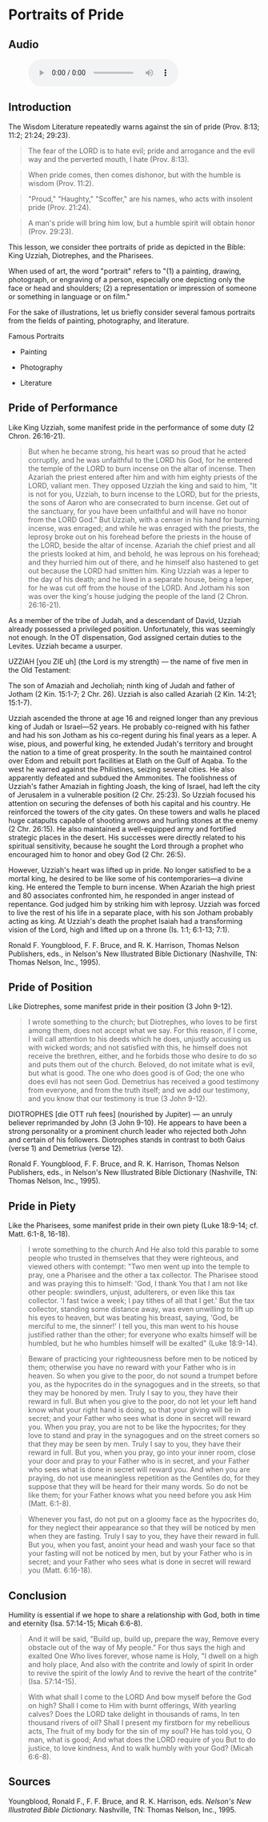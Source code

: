 # Portraits of Pride

## Audio

<figure class="wp-block-audio"><audio controls src="https://markmayberry.net/wp-content/uploads/bible-study/2022-02-06-pm-MM-Portraits-of-Pride.mp3"></audio></figure>

## Introduction

The Wisdom Literature repeatedly warns against the sin of pride (Prov. 8:13; 11:2; 21:24; 29:23).

> The fear of the LORD is to hate evil; pride and arrogance and the evil way and the perverted mouth, I hate (Prov. 8:13).

> When pride comes, then comes dishonor, but with the humble is wisdom (Prov. 11:2).

> "Proud," "Haughty," "Scoffer," are his names, who acts with insolent pride (Prov. 21:24).

> A man's pride will bring him low, but a humble spirit will obtain honor (Prov. 29:23).

This lesson, we consider thee portraits of pride as depicted in the Bible: King Uzziah, Diotrephes, and the Pharisees.

When used of art, the word "portrait" refers to "(1) a painting, drawing, photograph, or engraving of a person, especially one depicting only the face or head and shoulders; (2) a representation or impression of someone or something in language or on film."

For the sake of illustrations, let us briefly consider several famous portraits from the fields of painting, photography, and literature.

Famous Portraits

- Painting

- Photography

- Literature


## Pride of Performance

Like King Uzziah, some manifest pride in the performance of some duty (2 Chron. 26:16-21).

> But when he became strong, his heart was so proud that he acted corruptly, and he was unfaithful to the LORD his God, for he entered the temple of the LORD to burn incense on the altar of incense. Then Azariah the priest entered after him and with him eighty priests of the LORD, valiant men. They opposed Uzziah the king and said to him, "It is not for you, Uzziah, to burn incense to the LORD, but for the priests, the sons of Aaron who are consecrated to burn incense. Get out of the sanctuary, for you have been unfaithful and will have no honor from the LORD God." But Uzziah, with a censer in his hand for burning incense, was enraged; and while he was enraged with the priests, the leprosy broke out on his forehead before the priests in the house of the LORD, beside the altar of incense. Azariah the chief priest and all the priests looked at him, and behold, he was leprous on his forehead; and they hurried him out of there, and he himself also hastened to get out because the LORD had smitten him. King Uzziah was a leper to the day of his death; and he lived in a separate house, being a leper, for he was cut off from the house of the LORD. And Jotham his son was over the king's house judging the people of the land (2 Chron. 26:16-21).

As a member of the tribe of Judah, and a descendant of David, Uzziah already possessed a privileged position. Unfortunately, this was seemingly not enough. In the OT dispensation, God assigned certain duties to the Levites.  Uzziah became a usurper.

UZZIAH [you ZIE uh] (the Lord is my strength) — the name of five men in the Old Testament:

The son of Amaziah and Jecholiah; ninth king of Judah and father of Jotham (2 Kin. 15:1-7; 2 Chr. 26). Uzziah is also called Azariah (2 Kin. 14:21; 15:1-7).

Uzziah ascended the throne at age 16 and reigned longer than any previous king of Judah or Israel—52 years. He probably co-reigned with his father and had his son Jotham as his co-regent during his final years as a leper. A wise, pious, and powerful king, he extended Judah's territory and brought the nation to a time of great prosperity. In the south he maintained control over Edom and rebuilt port facilities at Elath on the Gulf of Aqaba. To the west he warred against the Philistines, seizing several cities. He also apparently defeated and subdued the Ammonites.
The foolishness of Uzziah's father Amaziah in fighting Joash, the king of Israel, had left the city of Jerusalem in a vulnerable position (2 Chr. 25:23). So Uzziah focused his attention on securing the defenses of both his capital and his country. He reinforced the towers of the city gates. On these towers and walls he placed huge catapults capable of shooting arrows and hurling stones at the enemy (2 Chr. 26:15). He also maintained a well-equipped army and fortified strategic places in the desert. His successes were directly related to his spiritual sensitivity, because he sought the Lord through a prophet who encouraged him to honor and obey God (2 Chr. 26:5).

However, Uzziah's heart was lifted up in pride. No longer satisfied to be a mortal king, he desired to be like some of his contemporaries—a divine king. He entered the Temple to burn incense. When Azariah the high priest and 80 associates confronted him, he responded in anger instead of repentance. God judged him by striking him with leprosy. Uzziah was forced to live the rest of his life in a separate place, with his son Jotham probably acting as king. At Uzziah's death the prophet Isaiah had a transforming vision of the Lord, high and lifted up on a throne (Is. 1:1; 6:1-13; 7:1).

Ronald F. Youngblood, F. F. Bruce, and R. K. Harrison, Thomas Nelson Publishers, eds., in Nelson's New Illustrated Bible Dictionary (Nashville, TN: Thomas Nelson, Inc., 1995).

## Pride of Position

Like Diotrephes, some manifest pride in their position (3 John 9-12).

> I wrote something to the church; but Diotrephes, who loves to be first among them, does not accept what we say. For this reason, if I come, I will call attention to his deeds which he does, unjustly accusing us with wicked words; and not satisfied with this, he himself does not receive the brethren, either, and he forbids those who desire to do so and puts them out of the church. Beloved, do not imitate what is evil, but what is good. The one who does good is of God; the one who does evil has not seen God. Demetrius has received a good testimony from everyone, and from the truth itself; and we add our testimony, and you know that our testimony is true (3 John 9-12).

DIOTROPHES [die OTT ruh fees] (nourished by Jupiter) — an unruly believer reprimanded by John (3 John 9-10). He appears to have been a strong personality or a prominent church leader who rejected both John and certain of his followers. Diotrophes stands in contrast to both Gaius (verse 1) and Demetrius (verse 12).

Ronald F. Youngblood, F. F. Bruce, and R. K. Harrison, Thomas Nelson Publishers, eds., in Nelson's New Illustrated Bible Dictionary (Nashville, TN: Thomas Nelson, Inc., 1995).

## Pride in Piety

Like the Pharisees, some manifest pride in their own piety (Luke 18:9-14; cf. Matt. 6:1-8, 16-18).

> I wrote something to the church And He also told this parable to some people who trusted in themselves that they were righteous, and viewed others with contempt: "Two men went up into the temple to pray, one a Pharisee and the other a tax collector. The Pharisee stood and was praying this to himself: 'God, I thank You that I am not like other people: swindlers, unjust, adulterers, or even like this tax collector. 'I fast twice a week; I pay tithes of all that I get.' But the tax collector, standing some distance away, was even unwilling to lift up his eyes to heaven, but was beating his breast, saying, 'God, be merciful to me, the sinner!' I tell you, this man went to his house justified rather than the other; for everyone who exalts himself will be humbled, but he who humbles himself will be exalted" (Luke 18:9-14).

> Beware of practicing your righteousness before men to be noticed by them; otherwise you have no reward with your Father who is in heaven. So when you give to the poor, do not sound a trumpet before you, as the hypocrites do in the synagogues and in the streets, so that they may be honored by men. Truly I say to you, they have their reward in full. But when you give to the poor, do not let your left hand know what your right hand is doing, so that your giving will be in secret; and your Father who sees what is done in secret will reward you. When you pray, you are not to be like the hypocrites; for they love to stand and pray in the synagogues and on the street corners so that they may be seen by men. Truly I say to you, they have their reward in full. But you, when you pray, go into your inner room, close your door and pray to your Father who is in secret, and your Father who sees what is done in secret will reward you. And when you are praying, do not use meaningless repetition as the Gentiles do, for they suppose that they will be heard for their many words. So do not be like them; for your Father knows what you need before you ask Him (Matt. 6:1-8).

> Whenever you fast, do not put on a gloomy face as the hypocrites do, for they neglect their appearance so that they will be noticed by men when they are fasting. Truly I say to you, they have their reward in full. But you, when you fast, anoint your head and wash your face so that your fasting will not be noticed by men, but by your Father who is in secret; and your Father who sees what is done in secret will reward you (Matt. 6:16-18).

## Conclusion

Humility is essential if we hope to share a relationship with God, both in time and eternity (Isa. 57:14-15; Micah 6:6-8).

> And it will be said, "Build up, build up, prepare the way, Remove every obstacle out of the way of My people." For thus says the high and exalted One Who lives forever, whose name is Holy, "I dwell on a high and holy place, And also with the contrite and lowly of spirit In order to revive the spirit of the lowly And to revive the heart of the contrite" (Isa. 57:14-15).

> With what shall I come to the LORD And bow myself before the God on high? Shall I come to Him with burnt offerings, With yearling calves? Does the LORD take delight in thousands of rams, In ten thousand rivers of oil? Shall I present my firstborn for my rebellious acts, The fruit of my body for the sin of my soul? He has told you, O man, what is good; And what does the LORD require of you But to do justice, to love kindness, And to walk humbly with your God? (Micah 6:6-8).

## Sources

Youngblood, Ronald F., F. F. Bruce, and R. K. Harrison, eds. *Nelson's New Illustrated Bible Dictionary.* Nashville, TN: Thomas Nelson, Inc., 1995.

